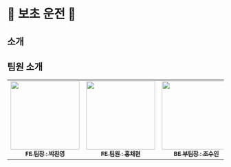 # 🚗 보초 운전 🚕
## 소개

## 팀원 소개
<table>
    <tbody>
    <tr>
      <td align="center"><a href="https://github.com/Dolphin-PC"><img src="https://github.com/user-attachments/assets/901dff06-ad3b-474a-9dbe-2f94901d27b9" width="160px;" alt=""/><br /><sub><b>FE 팀장 : 박찬영 </b></sub></a><br /></td>
      <td align="center"><a href="https://github.com/hyeon9808"><img src="" width="160px;" alt=""/><br /><sub><b>FE 팀원 : 홍채현 </b></sub></a><br /></td>
      <td align="center"><a href="https://github.com/whtndls"><img src="" width="160px;" alt=""/><br /><sub><b>BE 부팀장 : 조수인 </b></sub></a><br /></td>
      <td align="center"><a href="https://github.com/young219257"><img src="https://github.com/user-attachments/assets/3bac7823-7daa-4cbd-9479-0561908e9ce2" width="160px;" alt=""/><br /><sub><b>BE 팀원 : 김영아 </b></sub></a><br /></td>
      <td align="center"><a href="https://github.com/hyoyeolking"><img src="" width="160px;" alt=""/><br /><sub><b>BE 팀원 : 전효열 </b></sub></a><br /></td>
    </tr>  </tbody>
</table>

